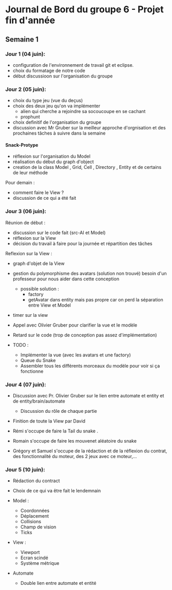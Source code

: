 # Journal de Bord du groupe 6 - Projet fin d'année
## Semaine 1

### Jour 1 (04 juin):

- configuration de l'environnement de travail git et eclipse.
- choix du formatage de notre code 
- début discussioon sur l'organisation du groupe

### Jour 2 (05 juin):

- choix du type jeu  (vue du deçus)
- choix des deux jeu qu'on va implémenter 
    - alien qui cherche a rejoindre sa socoucoupe en se cachant 
    - prophunt 
- choix definitif de l'organisation du groupe 
- discussion avec Mr Gruber sur la meilleur approche d'orgnisation et des prochaines tâches à suivre dans la semaine

#### Snack-Protype 

- réflexion sur l'organisation du Model 
- réalisation du début du graph d'object 
- creation de la class Model , Grid, Cell , Directory , Entity et de certains de leur méthode

Pour demain :
- comment faire le View ?
- discussion de ce qui a été fait

### Jour 3 (06 juin):

Réunion de début :
- discussion sur le code fait (src-AI et Model)
- réflexion sur la View
- décision du travail à faire pour la journée et répartition des tâches

Reflexion sur la View :
- graph d'objet de la View
- gestion du polymorphisme des avatars (solution non trouvé) besoin d'un professeur pour nous aider dans cette conception 
    - possible solution : 
        - factory 
        - getAvatar dans entity mais pas propre car on perd la séparation entre View et Model 
- timer sur la view 

- Appel avec Olivier Gruber pour clarifier la vue et le modèle 
- Retard sur le code (trop de conception pas assez d'implémentation) 
- TODO :
    - Implémenter la vue (avec les avatars et une factory)
    - Queue du Snake
    - Assembler tous les différents morceaux du modèle pour voir si ça fonctionne

### Jour 4 (07 juin):
- Discussion avec Pr. Olivier Gruber sur le lien entre automate et entity et de entity/brain/automate 
    - Discussion du rôle de chaque partie 

- Finition de toute la View par David 
- Rémi s'occupe de faire la Tail du snake .
- Romain s'occupe de faire les mouvenet aléatoire du snake 
- Grégory et Samuel s'occupe de la rédaction et de la réflexion du contrat, des fonctionnalité du moteur, des 2 jeux avec ce moteur,...

### Jour 5 (10 juin):
- Rédaction du contract 
- Choix de ce qui va être fait le lendemnain 

- Model :
    - Coordonnées
    - Déplacement 
    - Collisions
    - Champ de vision 
    - Ticks
- View :
    - Viewport
    - Ecran scindé 
    - Système métrique 
- Automate 
    - Double lien entre automate et entité 
